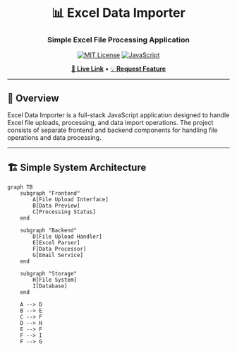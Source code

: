 <div align="center">

# 📊 Excel Data Importer
### Simple Excel File Processing Application

[![MIT License](https://img.shields.io/badge/License-MIT-green.svg)](https://choosealicense.com/licenses/mit/)
[![JavaScript](https://img.shields.io/badge/JavaScript-99.4%25-F7DF1E?logo=javascript&logoColor=black)](https://developer.mozilla.org/en-US/docs/Web/JavaScript)

[🐛 **Live Link**](https://excel-data-importer-git-main-roshanadhavs-projects.vercel.app/)  • [💡 **Request Feature**](https://github.com/roshanadhav/Excel-Data-Importer/discussions)

</div>

---

## 🎯 Overview

Excel Data Importer is a full-stack JavaScript application designed to handle Excel file uploads, processing, and data import operations. The project consists of separate frontend and backend components for handling file operations and data processing.

---

## 🏗️ Simple System Architecture

```mermaid
graph TB
    subgraph "Frontend"
        A[File Upload Interface]
        B[Data Preview]
        C[Processing Status]
    end
    
    subgraph "Backend"
        D[File Upload Handler]
        E[Excel Parser]
        F[Data Processor]
        G[Email Service]
    end
    
    subgraph "Storage"
        H[File System]
        I[Database]
    end
    
    A --> D
    B --> E
    C --> F
    D --> H
    E --> F
    F --> I
    F --> G
